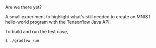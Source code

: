 Are we there yet?

A small experiment to highlight what's still needed to create an MNIST
hello-world program with the Tensorflow Java API.

To build and run the test case,

``` shell
$ ./gradlew run
```
